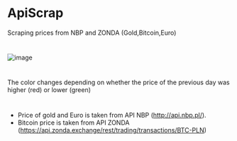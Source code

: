 # ApiScrap
Scraping prices from NBP and ZONDA (Gold,Bitcoin,Euro)
#
![image](https://user-images.githubusercontent.com/47647125/169373099-864ba7e0-938f-4e3c-9131-87db426d5d16.png)
#
The color changes depending on whether the price of the previous day was higher (red) or lower (green)
#
- Price of gold and Euro is taken from API NBP (http://api.nbp.pl/). 
- Bitcoin price is taken from API ZONDA (https://api.zonda.exchange/rest/trading/transactions/BTC-PLN)
